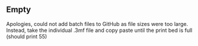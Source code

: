## Empty
Apologies, could not add batch files to GitHub as file sizes were too large. Instead, take the individual .3mf file and copy paste until the print bed is full (should print 55)
